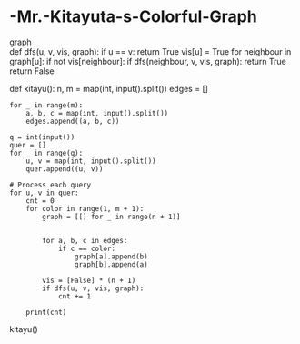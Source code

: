 # -Mr.-Kitayuta-s-Colorful-Graph
graph
<br>
def dfs(u, v, vis, graph):
    if u == v:
        return True
    vis[u] = True
    for neighbour in graph[u]:
        if not vis[neighbour]:
            if dfs(neighbour, v, vis, graph):
                return True
    return False


def kitayu():
    n, m = map(int, input().split())
    edges = []

    for _ in range(m):
        a, b, c = map(int, input().split())
        edges.append((a, b, c))

    q = int(input())
    quer = []
    for _ in range(q):
        u, v = map(int, input().split())
        quer.append((u, v))

    # Process each query
    for u, v in quer:
        cnt = 0
        for color in range(1, m + 1):
            graph = [[] for _ in range(n + 1)]  


            for a, b, c in edges:
                if c == color:
                    graph[a].append(b)
                    graph[b].append(a)

            vis = [False] * (n + 1)
            if dfs(u, v, vis, graph):
                cnt += 1

        print(cnt)


kitayu()
